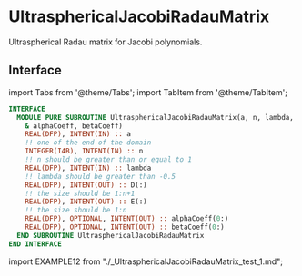 # UltrasphericalJacobiRadauMatrix

Ultraspherical Radau matrix for Jacobi polynomials.

## Interface

import Tabs from '@theme/Tabs';
import TabItem from '@theme/TabItem';

<Tabs>
<TabItem value="interface" label="܀ Interface" default>

```fortran
INTERFACE
  MODULE PURE SUBROUTINE UltrasphericalJacobiRadauMatrix(a, n, lambda, D, E, &
    & alphaCoeff, betaCoeff)
    REAL(DFP), INTENT(IN) :: a
    !! one of the end of the domain
    INTEGER(I4B), INTENT(IN) :: n
    !! n should be greater than or equal to 1
    REAL(DFP), INTENT(IN) :: lambda
    !! lambda should be greater than -0.5
    REAL(DFP), INTENT(OUT) :: D(:)
    !! the size should be 1:n+1
    REAL(DFP), INTENT(OUT) :: E(:)
    !! the size should be 1:n
    REAL(DFP), OPTIONAL, INTENT(OUT) :: alphaCoeff(0:)
    REAL(DFP), OPTIONAL, INTENT(OUT) :: betaCoeff(0:)
  END SUBROUTINE UltrasphericalJacobiRadauMatrix
END INTERFACE
```

</TabItem>

<TabItem value="example" label="️܀ See example">

import EXAMPLE12 from "./_UltrasphericalJacobiRadauMatrix_test_1.md";

<EXAMPLE12 />

</TabItem>

<TabItem value="close" label="↢ ">

</TabItem>
</Tabs>
